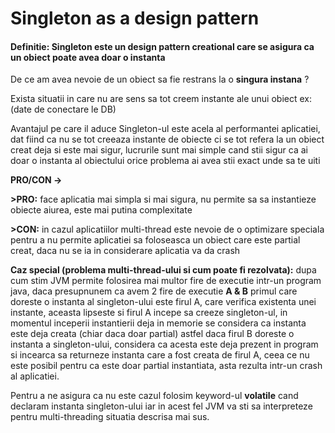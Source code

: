 # Singleton as a design pattern

#### Definitie: Singleton este un design pattern creational care se asigura ca un obiect poate avea doar o instanta

De ce am avea nevoie de un obiect sa fie restrans la o **singura instana** ?

Exista situatii in care nu are sens sa tot creem instante ale unui obiect ex:(date de conectare le DB)

Avantajul pe care il aduce Singleton-ul este acela al performantei aplicatiei, dat fiind ca nu se tot creeaza instante de obiecte ci se tot refera la un obiect creat deja
si este mai sigur, lucrurile sunt mai simple cand stii sigur ca ai doar o instanta al obiectului orice problema ai avea stii exact unde sa te uiti

**PRO/CON ->**

**>PRO:** face aplicatia mai simpla si mai sigura, nu permite sa sa instantieze obiecte aiurea, 
este mai putina complexitate

**>CON:** in cazul aplicatiilor multi-thread este nevoie de o optimizare speciala pentru a nu permite aplicatiei sa foloseasca un obiect care este partial creat, daca nu se ia 
in considerare aplicatia va da crash

**Caz special (problema multi-thread-ului si cum poate fi rezolvata):** dupa cum stim JVM permite folosirea mai multor fire de executie intr-un program java, 
daca presupnunem ca avem 2 fire de executie **A & B** primul care doreste o instanta al singleton-ului este firul A, care verifica existenta unei instante, 
aceasta lipseste si firul A incepe sa creeze singleton-ul, in momentul inceperii instantierii deja in memorie se considera ca instanta este deja creata (chiar daca doar partial)
astfel daca firul B doreste o instanta a singleton-ului, considera ca acesta este deja prezent in program si incearca sa returneze instanta care a fost creata de firul A, ceea ce nu
este posibil pentru ca este doar partial instantiata, asta rezulta intr-un crash al aplicatiei.

Pentru a ne asigura ca nu este cazul folosim keyword-ul **volatile** cand declaram instanta singleton-ului iar in acest fel JVM va sti sa interpreteze pentru multi-threading situatia descrisa mai sus.